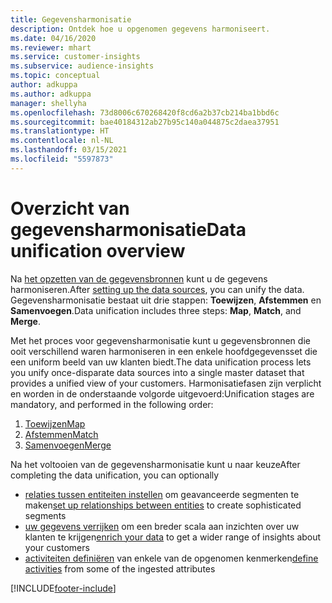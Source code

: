 ```yaml
---
title: Gegevensharmonisatie
description: Ontdek hoe u opgenomen gegevens harmoniseert.
ms.date: 04/16/2020
ms.reviewer: mhart
ms.service: customer-insights
ms.subservice: audience-insights
ms.topic: conceptual
author: adkuppa
ms.author: adkuppa
manager: shellyha
ms.openlocfilehash: 73d8006c670268420f8cd6a2b37cb214ba1bbd6c
ms.sourcegitcommit: bae40184312ab27b95c140a044875c2daea37951
ms.translationtype: HT
ms.contentlocale: nl-NL
ms.lasthandoff: 03/15/2021
ms.locfileid: "5597873"
---
```

# <a name="data-unification-overview"></a><span data-ttu-id="0b196-103">Overzicht van gegevensharmonisatie</span><span class="sxs-lookup"><span data-stu-id="0b196-103">Data unification overview</span></span>

<span data-ttu-id="0b196-104">Na [het opzetten van de gegevensbronnen](data-sources.md) kunt u de gegevens harmoniseren.</span><span class="sxs-lookup"><span data-stu-id="0b196-104">After [setting up the data sources](data-sources.md), you can unify the data.</span></span> <span data-ttu-id="0b196-105">Gegevensharmonisatie bestaat uit drie stappen: **Toewijzen**, **Afstemmen** en **Samenvoegen**.</span><span class="sxs-lookup"><span data-stu-id="0b196-105">Data unification includes three steps: **Map**, **Match**, and **Merge**.</span></span>

<span data-ttu-id="0b196-106">Met het proces voor gegevensharmonisatie kunt u gegevensbronnen die ooit verschillend waren harmoniseren in een enkele hoofdgegevensset die een uniform beeld van uw klanten biedt.</span><span class="sxs-lookup"><span data-stu-id="0b196-106">The data unification process lets you unify once-disparate data sources into a single master dataset that provides a unified view of your customers.</span></span> <span data-ttu-id="0b196-107">Harmonisatiefasen zijn verplicht en worden in de onderstaande volgorde uitgevoerd:</span><span class="sxs-lookup"><span data-stu-id="0b196-107">Unification stages are mandatory, and performed in the following order:</span></span>

1. [<span data-ttu-id="0b196-108">Toewijzen</span><span class="sxs-lookup"><span data-stu-id="0b196-108">Map</span></span>](map-entities.md)
2. [<span data-ttu-id="0b196-109">Afstemmen</span><span class="sxs-lookup"><span data-stu-id="0b196-109">Match</span></span>](match-entities.md)
3. [<span data-ttu-id="0b196-110">Samenvoegen</span><span class="sxs-lookup"><span data-stu-id="0b196-110">Merge</span></span>](merge-entities.md)

<span data-ttu-id="0b196-111">Na het voltooien van de gegevensharmonisatie kunt u naar keuze</span><span class="sxs-lookup"><span data-stu-id="0b196-111">After completing the data unification, you can optionally</span></span>

- <span data-ttu-id="0b196-112">[relaties tussen entiteiten instellen](relationships.md) om geavanceerde segmenten te maken</span><span class="sxs-lookup"><span data-stu-id="0b196-112">[set up relationships between entities](relationships.md) to create sophisticated segments</span></span>
- <span data-ttu-id="0b196-113">[uw gegevens verrijken](enrichment-hub.md) om een breder scala aan inzichten over uw klanten te krijgen</span><span class="sxs-lookup"><span data-stu-id="0b196-113">[enrich your data](enrichment-hub.md) to get a wider range of insights about your customers</span></span>
- <span data-ttu-id="0b196-114">[activiteiten definiëren](activities.md) van enkele van de opgenomen kenmerken</span><span class="sxs-lookup"><span data-stu-id="0b196-114">[define activities](activities.md) from some of the ingested attributes</span></span>


[!INCLUDE[footer-include](../includes/footer-banner.md)]